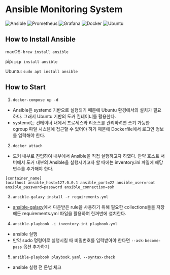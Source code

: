 # Ansible Monitoring System
![Ansible](https://img.shields.io/badge/ansible-%231A1918.svg?style=for-the-badge&logo=ansible&logoColor=white)
![Prometheus](https://img.shields.io/badge/Prometheus-E6522C?style=for-the-badge&logo=Prometheus&logoColor=white)
![Grafana](https://img.shields.io/badge/grafana-%23F46800.svg?style=for-the-badge&logo=grafana&logoColor=white)
![Docker](https://img.shields.io/badge/docker-%230db7ed.svg?style=for-the-badge&logo=docker&logoColor=white)
![Ubuntu](https://img.shields.io/badge/Ubuntu-E95420?style=for-the-badge&logo=ubuntu&logoColor=white)

## How to Install Ansible
macOS: `brew install ansible`

pip: `pip install ansible`

Ubuntu: `sudo apt install ansible`

## How to Start
1) `docker-compose up -d`
- Ansible은 systemd 기반으로 실행되기 때문에 Ubuntu 환경에서의 설치가 필요하다. 그래서 Ubuntu 기반의 도커 컨테이너를 활용한다.
- systemd는 컨테이너 내에서 프로세스와 리소스를 관리하려면 쓰기 가능한 cgroup 파일 시스템에 접근할 수 있어야 하기 때문에 Dockerfile에서 로그인 정보를 입력해야 한다.

2) `docker attach`
- 도커 내부로 진입하여 내부에서 Ansible을 직접 실행하고자 하였다. 만약 호스트 서버에서 도커 내부의 Ansible을 실행시키고자 할 때에는 inventory.ini 파일에 해당 변수를 추가해야 한다.
```
[container_name]
localhost ansible_host=127.0.0.1 ansible_port=22 ansible_user=root ansible_password=password ansible_connection=ssh
```

3) `ansible-galaxy install -r requirements.yml`
- [ansible-galaxy](https://galaxy.ansible.com/ui/)에서 다운받은 rule을 사용하기 위해 필요한 collections들을 저장해둔 requirements.yml 파일을 활용하여 한꺼번에 설치한다.

4) `ansible-playbook -i inventory.ini playbook.yml`
- ansible 실행
- 만약 sudo 명령어로 실행시킬 때 비밀번호를 입력받아야 한다면 `--ask-become-pass` 옵션 추가하기

5) `ansible-playbook playbook.yaml --syntax-check`
- ansible 실행 전 문법 체크
